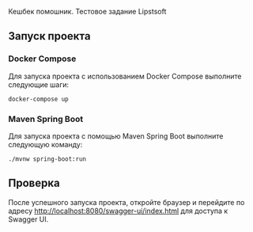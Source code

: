 Кешбек помошник. Тестовое задание Lipstsoft

## Запуск проекта

### Docker Compose
Для запуска проекта с использованием Docker Compose выполните следующие шаги:
```
docker-compose up
```

### Maven Spring Boot
Для запуска проекта с помощью Maven Spring Boot выполните следующую команду:
```
./mvnw spring-boot:run
```

## Проверка

После успешного запуска проекта, откройте браузер и перейдите по адресу [http://localhost:8080/swagger-ui/index.html](http://localhost:8080/swagger-ui/index.html) для доступа к Swagger UI.
